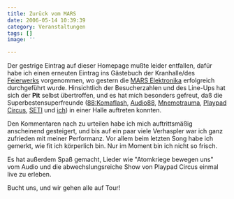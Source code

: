 ```yaml
---
title: Zurück vom MARS
date: 2006-05-14 10:39:39
category: Veranstaltungen
tags: []
image: ''

---
```


Der gestrige Eintrag auf dieser Homepage mußte leider entfallen, dafür habe ich einen erneuten Eintrag ins Gästebuch der Kranhalle/des [Feierwerks](http://www.feierwerk.de) vorgenommen, wo gestern die [MARS Elektronika](http://www.polymatrix.net) erfolgreich durchgeführt wurde. Hinsichtlich der Besucherzahlen und des Line-Ups hat sich der **Pit** selbst übertroffen, und es hat mich besonders gefreut, daß die Superbestensuperfreunde ([88:Komaflash](http://www.88komaflash.de), [Audio88](http://www.audio88.de), [Mnemotrauma](http://www.mnemotrauma.de/), [Playpad Circus](http://www.reagenzglas.net/), [SETI](http://www.seti-projekt.de) und [ich](http://www.misantropolis.de/)) in einer Halle auftreten konnten.  

  

Den Kommentaren nach zu urteilen habe ich mich auftrittsmäßig anscheinend gesteigert, und bis auf ein paar viele Verhaspler war ich ganz zufrieden mit meiner Performanz. Vor allem beim letzten Song habe ich gemerkt, wie fit ich körperlich bin. Nur im Moment bin ich nicht so frisch.  

  

Es hat außerdem Spaß gemacht, Lieder wie "Atomkriege bewegen uns" vom Audio und die abwechslungsreiche Show von Playpad Circus einmal live zu erleben.  

  

Bucht uns, und wir gehen alle auf Tour!
